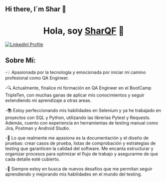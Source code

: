 ## Hi there, I´m Shar 👋

<div align="center">
<h1 align="center">Hola, soy <a href="https://aristi.dev">SharQF</a> 👋</h1>
</div>

[![LinkedInl Profile](https://img.shields.io/LinkedIn/Profile/UCIjEgHA1vatSR2K4rfcdNRg?style=social)](https://www.linkedin.com/in/charlyn-quesada-fern%C3%A1ndez/)

## Sobre Mí:

-💡 Apasionada por la tecnología y emocionada por iniciar mi camino profesional como QA Engineer.

-🔍 Actualmente, finalice mi formación en QA Engineer en el BootCamp TripleTen, con muchas ganas de aplicar mis conocimientos y seguir extendiendo mi aprendizaje a otras areas.

-📚 Estoy perfeccionando mis habilidades en Selenium y ya he trabajado en proyectos con SQL y Python, utilizando las librerías Pytest y Requests. Además, cuento con experiencia en herramientas de testing manual como Jira, Postman y Android Studio.

-📝 Lo que realmente me apasiona es la documentación y el diseño de pruebas: crear casos de prueba, listas de comprobación y estrategias de testing que garanticen la calidad del software. Me encanta estructurar y organizar procesos para optimizar el flujo de trabajo y asegurarme de que cada detalle esté cubierto.

-🚀 Siempre estoy en busca de nuevos desafíos que me permitan seguir aprendiendo y mejorando mis habilidades en el mundo del testing.
